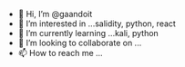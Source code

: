 - 👋 Hi, I’m @gaandoit
- 👀 I’m interested in ...salidity, python, react
- 🌱 I’m currently learning ...kali, python
- 💞️ I’m looking to collaborate on ...
- 📫 How to reach me ...


<!---
gaandoit/gaandoit is a ✨ special ✨ repository because its `README.md` (this file) appears on your GitHub profile.
You can click the Preview link to take a look at your changes.
--->
